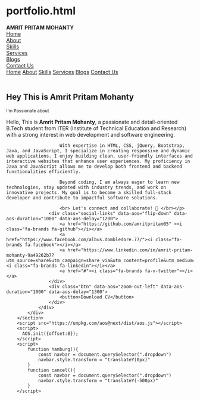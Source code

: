 # portfolio.html

<!DOCTYPE html>
<html lang="en">
<head>
    <meta charset="UTF-8">
    <meta name="viewport" content="width=device-width, initial-scale=1.0">
    <link rel="stylesheet" href="https://cdnjs.cloudflare.com/ajax/libs/font-awesome/6.7.1/css/all.min.css">
    <title>Amrit Portfolio</title>
    <link rel="stylesheet" href="prtfolio.css">
    <link rel="stylesheet" href="https://unpkg.com/aos@next/dist/aos.css" />
</head>
<body>
    <nav>
        <div class="nav-container">
            <div class="logo" data-aos="zoom-in" data-aos-duration="1000">
                <span> <b> <b> AMRIT PRITAM MOHANTY</b></b></span>
            </div>
            <div class="links">
                <div class="link" data-aos="fade-up" data-aos-duration="1000" data-aos-delay="100"><a href="#">Home</a></div>
                <div class="link" data-aos="fade-up" data-aos-duration="1000" data-aos-delay="200"><a href="#">About</a></div>
                <div class="link" data-aos="fade-up" data-aos-duration="1000" data-aos-delay="300"><a href="#">Skills</a></div>
                <div class="link" data-aos="fade-up" data-aos-duration="1000" data-aos-delay="400"><a href="#">Services</a></div>
                <div class="link" data-aos="fade-up" data-aos-duration="1000" data-aos-delay="500"><a href="#">Blogs</a></div>
                <div class="link contact-btn" data-aos="fade-up" data-aos-duration="1000" data-aos-delay="600"><a href="#" >Contact Us</a></div>
            </div>
            <i class="fa-solid fa-bars hamburg" onclick="hamburg()"></i>
        </div>
        <div class="dropdown">
            <div class="links">
                <a href="">Home</a>
                <a href="">About</a>
                <a href="">Skills</a>
                <a href="">Services</a>
                <a href="">Blogs</a>
                <a href="">Contact Us</a>
                <i class="fa-solid fa-xmark cancel" onclick="cancel()"></i>
            </div>
        </div>
    </nav> <br> 
        <section>
            <div class="main-container">
                <div class="image" data-aos="zoom-in-right" data-aos-duration="2500">
                    <img src="IMG_4863.JPG" alt="">
                </div> 
                <div class="content">
                    <h1 data-aos="fade-left" data-aos-duration="1000" data-aos-delay="800">Hey This is  <span>Amrit Pritam Mohanty</span></h1>
                    <div class="typewriter" data-aos="fade-right" data-aos-duration="1000" data-aos-delay="900"> <small>I'm Passionate about</small> <span></span></div>
                    <p data-aos="flip-up" data-aos-duration="1000" data-aos-delay="1000">Hello, This is <b>Amrit Pritam Mohanty</b>, a passionate and detail-oriented B.Tech student from ITER (Institute of Technical Education and Research) with a strong interest in web development and software engineering.

                        With expertise in HTML, CSS, jQuery, Bootstrap, Java, and JavaScript, I specialize in creating responsive and dynamic web applications. I enjoy building clean, user-friendly interfaces and interactive websites that enhance user experiences. My proficiency in Java and JavaScript allows me to develop both frontend and backend functionalities efficiently.
                        
                        Beyond coding, I am always eager to learn new technologies, stay updated with industry trends, and work on innovative projects. My goal is to become a skilled full-stack developer and contribute to impactful software solutions.
                        
                        <br> Let's connect and collaborate! 🚀 </br></p>
                    <div class="social-links" data-aos="flip-down" data-aos-duration="1000" data-aos-delay="1200">
                        <a href="https://github.com/amritpritam05" ><i class="fa-brands fa-github"></i></a>
                        <a href="https://www.facebook.com/albus.dombledore.77/"><i class="fa-brands fa-facebook"></i></a>
                        <a href="https://www.linkedin.com/in/amrit-pritam-mohanty-9a49262b7?utm_source=share&utm_campaign=share_via&utm_content=profile&utm_medium=ios_app"><i class="fa-brands fa-linkedin"></i></a>
                        <a href="#"><i class="fa-brands fa-x-twitter"></i></a>
                    </div>
                    <div class="btn" data-aos="zoom-out-left" data-aos-duration="1000" data-aos-delay="1300">
                        <button>Download CV</button> 
                    </div>
                </div>
            </div>
        </section> 
        <script src="https://unpkg.com/aos@next/dist/aos.js"></script>
        <script>
          AOS.init({offset:0});
        </script>
        <script>
            function hamburg(){
                const navbar = document.querySelector(".dropdown")
                navbar.style.transform = "translateY(0px)"
            }
            function cancel(){
                const navbar = document.querySelector(".dropdown")
                navbar.style.transform = "translateY(-500px)"
            }
        </script> 
</body>
</html>


